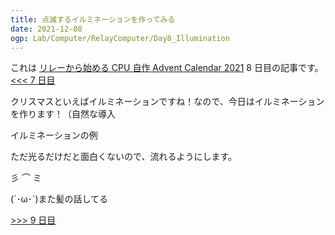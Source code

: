 ```yaml
---
title: 点滅するイルミネーションを作ってみる
date: 2021-12-08
ogp: Lab/Computer/RelayComputer/Day8_Illumination
---
```


これは [リレーから始める CPU 自作 Advent Calendar 2021](https://adventar.org/calendars/7052) 8 日目の記事です。[<<< 7 日目](../Day7_Clock/)

クリスマスといえばイルミネーションですね！なので、今日はイルミネーションを作ります！（自然な導入

イルミネーションの例

ただ光るだけだと面白くないので、流れるようにします。

彡 ⌒ ミ

(´･ω･`)また髪の話してる

[>>> 9 日目](../Day9_ROM/)
